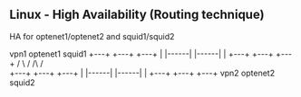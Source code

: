 Linux - High Availability (Routing technique)
---------------------------------------------

HA for optenet1/optenet2 and squid1/squid2

vpn1       optenet1    squid1
+---+      +---+      +---+
|   |------|   |------|   |
+---+      +---+      +---+
      \/          \ /
      /\          / \
+---+      +---+      +---+
|   |------|   |------|   |
+---+      +---+      +---+
vpn2       optenet2    squid2

